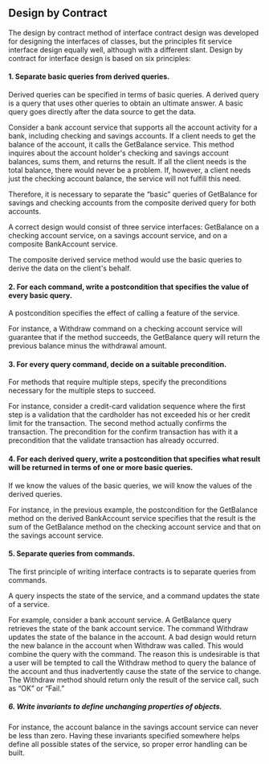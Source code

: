 ## Design by Contract

The design by contract method of interface contract design was developed for designing the interfaces of classes, but the principles fit service interface design equally well, although with a different slant. Design by contract for interface design is based on six principles:

#### 1. Separate basic queries from derived queries.

Derived queries can be specified in terms of basic queries. A derived query is a query that uses other queries to obtain an ultimate answer. A basic query goes directly after the data source to get the data. 

Consider a bank account service that supports all the account activity for a bank, including checking and savings accounts.
 If a client needs to get the balance of the account, it calls the GetBalance service. 
This method inquires about the account holder's checking and savings account balances, sums them, and returns the result. 
If all the client needs is the total balance, there would never be a problem. 
If, however, a client needs just the checking account balance, the service will not fulfill this need. 

Therefore, it is necessary to separate the “basic” queries of GetBalance for savings and checking accounts from the composite derived query for both accounts.

 A correct design would consist of three service interfaces: GetBalance on a checking account service, on a savings account service, and on a composite BankAccount service. 

The composite derived service method would use the basic queries to derive the data on the client's behalf.

#### 2. For each command, write a postcondition that specifies the value of every basic query.

 A postcondition specifies the effect of calling a feature of the service.

 For instance, a Withdraw command on a checking account service will guarantee that if the method succeeds, 
the GetBalance query will return the previous balance minus the withdrawal amount.

#### 3. For every query command, decide on a suitable precondition.

 For methods that require multiple steps, specify the preconditions necessary for the multiple steps to succeed. 

For instance, consider a credit-card validation sequence where the first step is a validation that the cardholder has not exceeded his or her credit limit for the transaction.
 The second method actually confirms the transaction. 
The precondition for the confirm transaction has with it a precondition that the validate transaction has already occurred.

#### 4. For each derived query, write a postcondition that specifies what result will be returned in terms of one or more basic queries.

 If we know the values of the basic queries, we will know the values of the derived queries. 

For instance, in the previous example, the postcondition for the GetBalance method on the derived BankAccount service specifies that the result is the sum of the GetBalance method on the checking account service and that on the savings account service.

#### 5. Separate queries from commands.

 The first principle of writing interface contracts is to separate queries from commands. 

A query inspects the state of the service, and a command updates the state of a service. 

For example, consider a bank account service. A GetBalance query retrieves the state of the bank account service. 
The command Withdraw updates the state of the balance in the account. 
A bad design would return the new balance in the account when Withdraw was called. 
This would combine the query with the command. 
The reason this is undesirable is that a user will be tempted to call the Withdraw method to query the balance of the account and thus inadvertently cause the state of the service to change.
 The Withdraw method should return only the result of the service call, such as “OK” or “Fail.”

##### 6. Write invariants to define unchanging properties of objects.

 For instance, the account balance in the savings account service can never be less than zero. Having these invariants specified somewhere helps define all possible states of the service, so proper error handling can be built.
